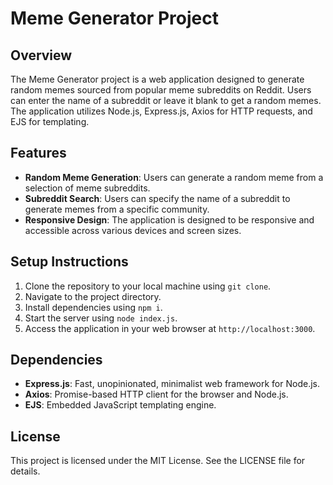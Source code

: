 # Meme Generator Project

## Overview
The Meme Generator project is a web application designed to generate random memes sourced from popular meme subreddits on Reddit. Users can enter the name of a subreddit or leave it blank to get a random memes. The application utilizes Node.js, Express.js, Axios for HTTP requests, and EJS for templating.

## Features
- **Random Meme Generation**: Users can generate a random meme from a selection of meme subreddits.
- **Subreddit Search**: Users can specify the name of a subreddit to generate memes from a specific community.
- **Responsive Design**: The application is designed to be responsive and accessible across various devices and screen sizes.

## Setup Instructions
1. Clone the repository to your local machine using `git clone`.
2. Navigate to the project directory.
3. Install dependencies using `npm i`.
4. Start the server using `node index.js`.
5. Access the application in your web browser at `http://localhost:3000`.

## Dependencies
- **Express.js**: Fast, unopinionated, minimalist web framework for Node.js.
- **Axios**: Promise-based HTTP client for the browser and Node.js.
- **EJS**: Embedded JavaScript templating engine.

## License
This project is licensed under the MIT License. See the LICENSE file for details.